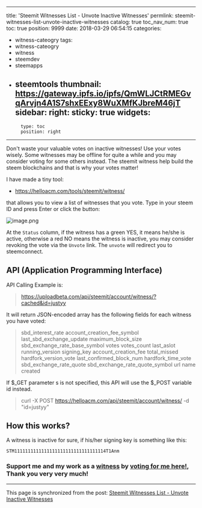 
---
title: 'Steemit Witnesses List - Unvote Inactive Witnesses'
permlink: steemit-witnesses-list-unvote-inactive-witnesses
catalog: true
toc_nav_num: true
toc: true
position: 9999
date: 2018-03-29 06:54:15
categories:
- witness-cateogry
tags:
- witness-cateogry
- witness
- steemdev
- steemapps
- steemtools
thumbnail: https://gateway.ipfs.io/ipfs/QmWLJCtRMEGvqArvjn4A1S7shxEExy8WuXMfKJbreM46jT
sidebar:
    right:
        sticky: true
widgets:
    -
        type: toc
        position: right
---


Don't waste your valuable votes on inactive witnesses! Use your votes wisely. Some witnesses may be offline for quite a while and you may consider voting for some others instead. The steemit witness help build the steem blockchains and that is why your votes matter!

I have made a tiny tool: 
- https://helloacm.com/tools/steemit/witness/

that allows you to view a list of witnesses that you vote.  Type in your steem ID and press Enter or click the button:

![image.png](https://gateway.ipfs.io/ipfs/QmWLJCtRMEGvqArvjn4A1S7shxEExy8WuXMfKJbreM46jT)


At the `Status` column, if the witness has a green YES, it means he/she is active, otherwise a red NO means the witness is inactive, you may consider revoking the vote via the `Unvote` link. The `unvote` will redirect you to steemconnect.

## API (Application Programming Interface)
API Calling Example is:

> https://uploadbeta.com/api/steemit/account/witness/?cached&id=justyy

It will return JSON-encoded array has the following fields for each witness you have voted:

> sbd_interest_rate
account_creation_fee_symbol
last_sbd_exchange_update
maximum_block_size
sbd_exchange_rate_base_symbol
votes
votes_count
last_aslot
running_version
signing_key
account_creation_fee
total_missed
hardfork_version_vote
last_confirmed_block_num
hardfork_time_vote
sbd_exchange_rate_quote
sbd_exchange_rate_quote_symbol
url
name
created


If \$_GET parameter s is not specified, this API will use the \$_POST variable id instead.

> curl -X POST https://helloacm.com/api/steemit/account/witness/ -d "id=justyy"

## How this works?
A witness is inactive for sure, if his/her signing key is something like this:

```
STM1111111111111111111111111111111114T1Anm
```

### Support me and my work as a [witness](https://steemit.com/witness-category/@justyy/justyy-just-another-witness) by [voting for me here!](https://steemconnect.com/sign/account_witness_vote?approve=1&witness=justyy), Thank you very very much!

- - -

This page is synchronized from the post: [Steemit Witnesses List - Unvote Inactive Witnesses](https://steemit.com/@justyy/steemit-witnesses-list-unvote-inactive-witnesses)

